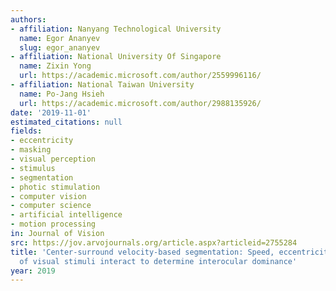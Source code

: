 ```yaml
---
authors:
- affiliation: Nanyang Technological University
  name: Egor Ananyev
  slug: egor_ananyev
- affiliation: National University Of Singapore
  name: Zixin Yong
  url: https://academic.microsoft.com/author/2559996116/
- affiliation: National Taiwan University
  name: Po-Jang Hsieh
  url: https://academic.microsoft.com/author/2988135926/
date: '2019-11-01'
estimated_citations: null
fields:
- eccentricity
- masking
- visual perception
- stimulus
- segmentation
- photic stimulation
- computer vision
- computer science
- artificial intelligence
- motion processing
in: Journal of Vision
src: https://jov.arvojournals.org/article.aspx?articleid=2755284
title: 'Center-surround velocity-based segmentation: Speed, eccentricity, and timing
  of visual stimuli interact to determine interocular dominance'
year: 2019
---
```

